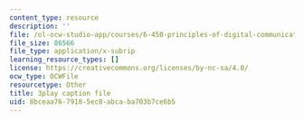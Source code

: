 ```yaml
---
content_type: resource
description: ''
file: /ol-ocw-studio-app/courses/6-450-principles-of-digital-communications-i-fall-2006/8bceaa7679185ec0abcaba703b7ce6b5_pQDVHvW19vI.vtt
file_size: 86566
file_type: application/x-subrip
learning_resource_types: []
license: https://creativecommons.org/licenses/by-nc-sa/4.0/
ocw_type: OCWFile
resourcetype: Other
title: 3play caption file
uid: 8bceaa76-7918-5ec0-abca-ba703b7ce6b5
---
```

